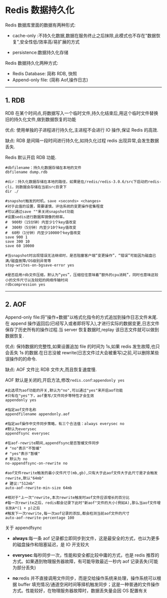 # Redis 数据持久化

Redis 数据库里面的数据有两种形式:

- cache-only :不持久化数据,数据在服务终止之后抹除,此模式也不存在"数据恢复",安全性低/效率高/易扩展的方式

- persistence:数据持久化存储

Redis 数据持久化两种方式:

- Redis Database: 简称 RDB, 快照
- Append-only file: (简称 Aof,操作日志)

---

## 1. RDB

RDB 在某个时间点,将数据写入一个临时文件,持久化结束后,用这个临时文件替换旧的持久化文件,做到数据恢复的功能

优点: 使用单独的子进程进行持久化,主进程不会进行 IO 操作,保证 Redis 的高效.

缺点: RDB 是间隔一段时间进行持久化,如持久化过程 redis 出现异常,会发生数据丢失.

Redis 默认开启 RDB 功能.

```shell
#dbfilename：持久化数据存储在本地的文件
dbfilename dump.rdb

#dir：持久化数据存储在本地的路径，如果是在/redis/redis-3.0.6/src下启动的redis-cli，则数据会存储在当前src目录下
dir ./

#snapshot触发的时机，save <seconds> <changes>
#对于此值的设置，需要谨慎，评估系统的变更操作密集程度
#可以通过save ""来关闭snapshot功能
#设置sedis进行数据库镜像的频率。
#  900秒（15分钟）内至少1个key值改变
#  300秒（5分钟）内至少10个key值改变
#  60秒（1分钟）内至少10000个key值改变
save 900 1
save 300 10
save 60 10000

#当snapshot时出现错误无法继续时，是否阻塞客户端“变更操作”，“错误”可能因为磁盘已满/磁盘故障/OS级别异常等
stop-writes-on-bgsave-error yes

#是否启用rdb文件压缩，默认为“yes”，压缩往往意味着“额外的cpu消耗”，同时也意味这较小的文件尺寸以及较短的网络传输时间
rdbcompression yes
```

---

## 2. AOF

Append-only file:将"操作+数据"以格式化指令的方式追加到操作日志文件末尾.在 append 操作返回后(已经写入或者即将写入),才进行实际的数据变更,日志文件保存了历史所有的操作过程.当 server 恢复数据时,replay 该日志文件就可以做到数据恢复.

优点: 保持数据的完整性,如果设置追加 file 的时间为 1s,如果 redis 发生故障,也只会丢失 1s 的数据.在日志没被 rewrite(日志文件过大会被重写)之前,可以删除某些误操作的的命令.

缺点: AOF 文件比 RDB 文件大,而且恢复速度慢.

AOF 默认是关闭的,开启方法,修改`redis.conf`:`appendonly yes`

```shell
#此选项为aof功能的开关,默认为"no",可以通过"yes"来开启aof功能
#只有在"yes"下，aof重写/文件同步等特性才会生效
appendonly yes

#指定aof文件名称
appendfilename appendonly.aof

#指定aof操作中文件同步策略，有三个合法值：always everysec no
#默认为everysec
appendfsync everysec

#在aof-rewrite期间,appendfsync是否暂缓文件同步
# "no"表示"不暂缓"
# "yes"表示"暂缓"
# 默认为 no
no-appendfsync-on-rewrite no

#aof文件rewrite触发的最小文件尺寸(mb,gb),只有大于此aof文件大于此尺寸是才会触发rewrite,默认"64mb"
# 建议:"512mb"
auto-aof-rewrite-min-size 64mb

#相对于"上一次"rewrite,本次rewrite触发时aof文件应该增长的百分比
#每一次rewrite之后，redis都会记录下此时"新aof"文件的大小(例如A),那么当aof文件增长到A*(1 + p)之后
#触发下一次rewrite,每一次aof记录的添加,都会检测当前aof文件的尺寸
auto-aof-rewrite-percentage 100
```

关于 appendfsync

- **always**:每一条 aof 记录都立即同步到文件，这是最安全的方式，也以为更多的磁盘操作和阻塞延迟，是 IO 开支较大

- **everysec**:每秒同步一次，性能和安全都比较中庸的方式，也是 redis 推荐的方式。如果遇到物理服务器故障，有可能导致最近一秒内 aof 记录丢失(可能为部分丢失)

- **no**:redis 并不直接调用文件同步，而是交给操作系统来处理，操作系统可以根据 buffer 填充情况/通道空闲时间等择机触发同步；这是一种普通的文件操作方式。性能较好，在物理服务器故障时，数据丢失量会因 OS 配置有关
